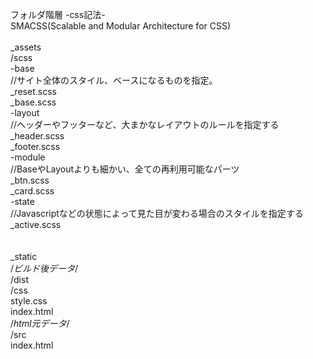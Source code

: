 
フォルダ階層
-css記法-<br>
SMACSS(Scalable and Modular Architecture for CSS)<br>
<br>
_assets<br>
  /scss<br>
    -base<br>
      //サイト全体のスタイル、ベースになるものを指定。<br>
        _reset.scss<br>
        _base.scss<br>
    -layout<br>
      //ヘッダーやフッターなど、大まかなレイアウトのルールを指定する<br>
        _header.scss<br>
        _footer.scss<br>
    -module<br>
      //BaseやLayoutよりも細かい、全ての再利用可能なパーツ<br>
        _btn.scss<br>
        _card.scss<br>
    -state<br>
      //Javascriptなどの状態によって見た目が変わる場合のスタイルを指定する<br>
        _active.scss<br>
<br>
<br>
_static<br>
  /*ビルド後データ*/<br>
  /dist<br>
    /css<br>
      style.css<br>
    index.html
  <br>
  /*html元データ*/<br>
  /src<br>
    index.html<br>
    <br>